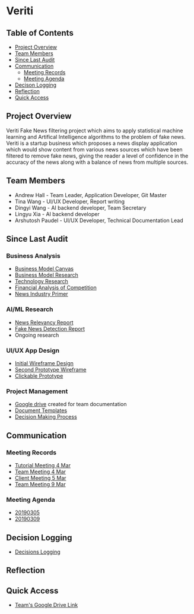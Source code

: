 # Veriti

## Table of Contents
* [Project Overview](#project-overview)
* [Team Members](#team-members)
* [Since Last Audit](#since-last-audit)
* [Communication](#communication)
    * [Meeting Records](#meeting-records)
    * [Meeting Agenda](#meeting-agenda)
* [Decison Logging](#decision-logging)
* [Reflection](#reflection)
* [Quick Access](#quick-access)

## Project Overview
Veriti Fake News filtering project which aims to apply statistical machine learning and Artifical Intelligence algorithms to the problem of fake news. Veriti is a startup business which proposes a news display application which would show content from various news sources which have been filtered to remove fake news, giving the reader a level of confidence in the accuracy of the news along with a balance of news from multiple sources.

## Team Members
- Andrew Hall - Team Leader, Application Developer, Git Master
- Tina Wang - UI/UX Developer, Report writing
- Dingyi Wang - AI backend developer, Team Secretary
- Lingyu Xia - AI backend developer
- Arshutosh Paudel - UI/UX Developer, Technical Documentation Lead

## Since Last Audit
### Business Analysis
- [Business Model Canvas](https://drive.google.com/file/d/1fttlpj34JRndDB1JdX1Sb-wrjoCIh_Hb/view?usp=sharing)
- [Business Model Research](https://docs.google.com/document/d/1MhtYJeeZE21AumdiH83ZS-rvMWBsJIndNc4aTihujhk/edit?usp=sharing)
- [Technology Research](https://docs.google.com/document/d/1CcQXptKQo_Ge8dM1zT_CNKP4_kEKLpA5h7qE5Qi4Td0/edit?usp=sharing)
- [Financial Analysis of Competition](https://drive.google.com/file/d/1TF0gaKQ-DrWUANZp6vywaYZX9KZnej6k/view?usp=sharing)
- [News Industry Primer](https://docs.google.com/document/d/16b850QAHMKXX33N5WNnzuYv3s9-NjrVQqV1AlPF2cSE/edit?usp=sharing)

### AI/ML Research
- [News Relevancy Report](https://drive.google.com/file/d/14irbSlIb48rKXDHUMkcCTX3ZQLosoSns/view?usp=sharing)
- [Fake News Detection Report](https://drive.google.com/file/d/1vMlpG_CF91TnGM2Ep3o_i2dctwbR8vk1/view?usp=sharing)
- Ongoing research

### UI/UX App Design
- [Initial Wireframe Design](https://drive.google.com/file/d/104B5_RvH6VEkRgUF4g2bTAosdSSEM8E9/view?usp=sharing)
- [Second Prototype Wireframe](https://drive.google.com/file/d/1522gYAoQqmtj-ZjTctIJAwGT_zNI01VM/view?usp=sharing)
- [Clickable Prototype](https://drive.google.com/file/d/1qWR8vyO62gtR-bgizzv5FGgCxRRGoDKE/view?usp=sharing)

### Project Management
- [Google drive](https://drive.google.com/open?id=1eSVANGZcTTQHmhdbAeDPfytn9qH2z0SW) created for team documentation
- [Document Templates](https://drive.google.com/drive/folders/1_iXtgdgf6MGDreHobMUAmYm13z1kRsIa?usp=sharing)
- [Decision Making Process](https://drive.google.com/file/d/1Z200u5uDIt1wZQ23nTwhNYvXGhiTiL69/view?usp=sharing)

## Communication

### Meeting Records
* [Tutorial Meeting 4 Mar](https://gitlab.cecs.anu.edu.au/u5825803/veriti/wikis/Meeting-Records/Tutorial-Meeting-4-Mar)
* [Team Meeting 4 Mar](https://gitlab.cecs.anu.edu.au/u5825803/veriti/wikis/Meeting-Records/Team-Meeting-4-Mar)
* [Client Meeting 5 Mar](https://gitlab.cecs.anu.edu.au/u5825803/veriti/wikis/Meeting-Records/Client-Meeting-5-Mar)
* [Team Meeting 9 Mar](https://gitlab.cecs.anu.edu.au/u5825803/veriti/wikis/Meeting-Records/Team-Meeting-9-Mar)

### Meeting Agenda
* [20190305](https://gitlab.cecs.anu.edu.au/u5825803/veriti/wikis/Meeting-Agenda/20200305)
* [20190309](https://gitlab.cecs.anu.edu.au/u5825803/veriti/wikis/Meeting-Agenda/20200309)

## Decision Logging
* [Decisions Logging](https://gitlab.cecs.anu.edu.au/u5825803/veriti/wikis/Decision-Logging/Decision-Logging)

## Reflection

## Quick Access
* [Team's Google Drive Link](https://drive.google.com/open?id=1eSVANGZcTTQHmhdbAeDPfytn9qH2z0SW)